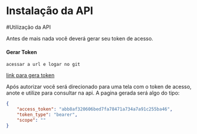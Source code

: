 # Instalação da API

#Utilização da API

Antes de mais nada você deverá gerar seu token de acesso.

#### Gerar Token

`acessar a url e logar no git`

[link para gera token](http://localhost:3000/git_hub/login)


Após autorizar você será direcionado para uma tela com o token de acesso, anote e utilize para consultar na api.
A pagina gerada será algo do tipo:

```json
{ 
    "access_token": "abb8af320606bed7fa78471a734a7a91c255ba46",
    "token_type": "bearer",
    "scope": ""
}
